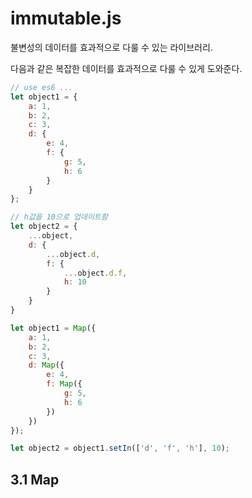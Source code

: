 # immutable.js

불변성의 데이터를 효과적으로 다룰 수 있는 라이브러리.

다음과 같은 복잡한 데이터를 효과적으로 다룰 수 있게 도와준다.

```javascript
// use es6 ...
let object1 = {
    a: 1,
    b: 2,
    c: 3,
    d: {
        e: 4,
        f: {
            g: 5,
            h: 6
        }
    }
};

// h값을 10으로 업데이트함
let object2 = {
    ...object,
    d: {
        ...object.d,
        f: {
            ...object.d.f,
            h: 10
        }
    }
}
```

```javascript
let object1 = Map({
    a: 1,
    b: 2,
    c: 3,
    d: Map({
        e: 4,
        f: Map({
            g: 5,
            h: 6
        })
    })
});

let object2 = object1.setIn(['d', 'f', 'h'], 10);
```

## 3.1 Map

```javascript

```
